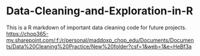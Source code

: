 # Data-Cleaning-and-Exploration-in-R
This is a R markdown of important data cleaning code for future projects. 
https://chop365-my.sharepoint.com/:f:/r/personal/maddoxp_chop_edu/Documents/Documents/Data%20Cleaning%20Practice/New%20folder?csf=1&web=1&e=HeBf3a
